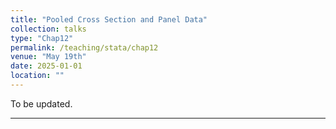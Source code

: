 ```yaml
---
title: "Pooled Cross Section and Panel Data"
collection: talks
type: "Chap12"
permalink: /teaching/stata/chap12
venue: "May 19th"
date: 2025-01-01
location: ""
---
```


To be updated.

---
